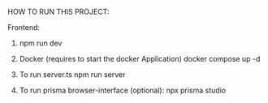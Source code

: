 HOW TO RUN THIS PROJECT:

Frontend:
1. npm run dev

2. Docker (requires to start the docker Application)
docker compose up -d

3. To run server.ts
npm run server

4. To run prisma browser-interface (optional):
npx prisma studio